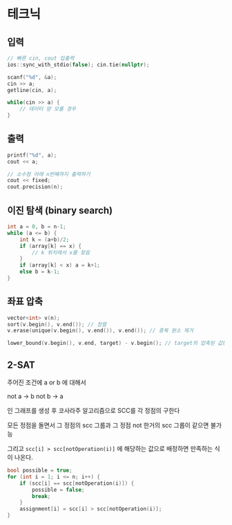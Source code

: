 # 테크닉

## 입력

```c++
// 빠른 cin, cout 입출력
ios::sync_with_stdio(false); cin.tie(nullptr);
```

```c++
scanf("%d", &a);
cin >> a;
getline(cin, a);

while(cin >> a) {
    // 데이터 양 모를 경우
}
```

## 출력

```c++
printf("%d", a);
cout << a;
```

```c++
// 소수점 아래 n번째까지 출력하기
cout << fixed;
cout.precision(n);
```

## 이진 탐색 (binary search)

```c++
int a = 0, b = n-1;
while (a <= b) {
    int k = (a+b)/2;
    if (array[k] == x) {
        // k 위치에서 x를 찾음
    }
    if (array[k] < x) a = k+1;
    else b = k-1;
}
```

## 좌표 압축

```c++
vector<int> v(n);
sort(v.begin(), v.end()); // 정렬
v.erase(unique(v.begin(), v.end()), v.end()); // 중복 원소 제거

lower_bound(v.begin(), v.end, target) - v.begin(); // target의 압축된 값(target 보다 작은 원소 개수)
```

## 2-SAT

주어진 조건에 a or b 에 대해서

not a -> b
not b -> a

인 그래프를 생성 후 코사라주 알고리즘으로 SCC를 각 정점의 구한다

모든 정점을 돌면서 그 정점의 scc 그룹과 그 정점 not 한거의 scc 그룹이 같으면 불가능

그리고 `scc[i] > scc[notOperation(i)]` 에 해당하는 값으로 배정하면 만족하는 식이 나온다.

```c++
bool possible = true;
for (int i = 1; i <= n; i++) {
    if (scc[i] == scc[notOperation(i)]) {
        possible = false;
        break;
    }
    assignment[i] = scc[i] > scc[notOperation(i)];
}
```